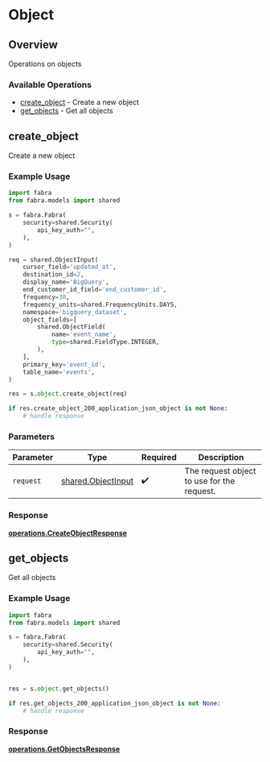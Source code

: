 # Object

## Overview

Operations on objects

### Available Operations

* [create_object](#create_object) - Create a new object
* [get_objects](#get_objects) - Get all objects

## create_object

Create a new object

### Example Usage

```python
import fabra
from fabra.models import shared

s = fabra.Fabra(
    security=shared.Security(
        api_key_auth="",
    ),
)

req = shared.ObjectInput(
    cursor_field='updated_at',
    destination_id=2,
    display_name='BigQuery',
    end_customer_id_field='end_customer_id',
    frequency=30,
    frequency_units=shared.FrequencyUnits.DAYS,
    namespace='bigquery_dataset',
    object_fields=[
        shared.ObjectField(
            name='event_name',
            type=shared.FieldType.INTEGER,
        ),
    ],
    primary_key='event_id',
    table_name='events',
)

res = s.object.create_object(req)

if res.create_object_200_application_json_object is not None:
    # handle response
```

### Parameters

| Parameter                                                | Type                                                     | Required                                                 | Description                                              |
| -------------------------------------------------------- | -------------------------------------------------------- | -------------------------------------------------------- | -------------------------------------------------------- |
| `request`                                                | [shared.ObjectInput](../../models/shared/objectinput.md) | :heavy_check_mark:                                       | The request object to use for the request.               |


### Response

**[operations.CreateObjectResponse](../../models/operations/createobjectresponse.md)**


## get_objects

Get all objects

### Example Usage

```python
import fabra
from fabra.models import shared

s = fabra.Fabra(
    security=shared.Security(
        api_key_auth="",
    ),
)


res = s.object.get_objects()

if res.get_objects_200_application_json_object is not None:
    # handle response
```


### Response

**[operations.GetObjectsResponse](../../models/operations/getobjectsresponse.md)**

